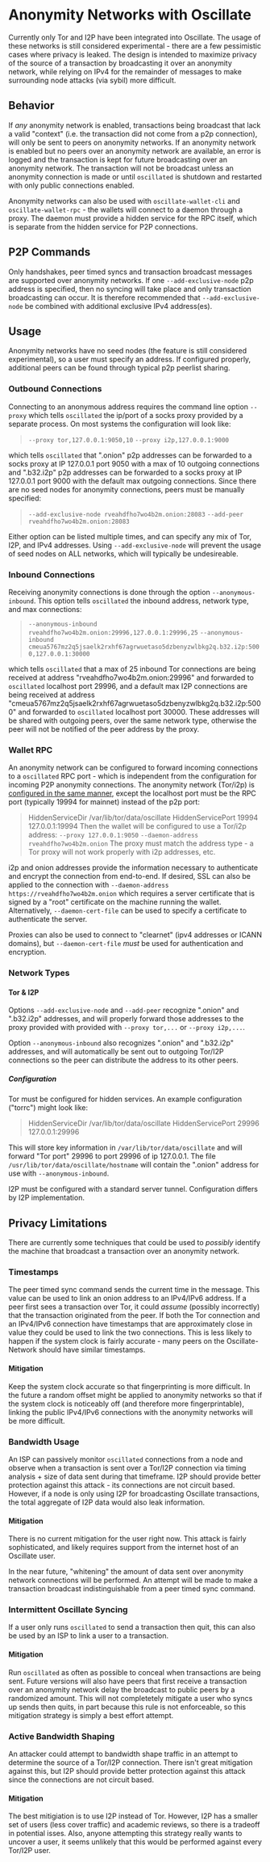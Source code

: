 # Anonymity Networks with Oscillate

Currently only Tor and I2P have been integrated into Oscillate. The usage of
these networks is still considered experimental - there are a few pessimistic
cases where privacy is leaked. The design is intended to maximize privacy of
the source of a transaction by broadcasting it over an anonymity network, while
relying on IPv4 for the remainder of messages to make surrounding node attacks
(via sybil) more difficult.


## Behavior

If _any_ anonymity network is enabled, transactions being broadcast that lack
a valid "context" (i.e. the transaction did not come from a p2p connection),
will only be sent to peers on anonymity networks. If an anonymity network is
enabled but no peers over an anonymity network are available, an error is
logged and the transaction is kept for future broadcasting over an anonymity
network. The transaction will not be broadcast unless an anonymity connection
is made or until `oscillated` is shutdown and restarted with only public
connections enabled.

Anonymity networks can also be used with `oscillate-wallet-cli` and
`oscillate-wallet-rpc` - the wallets will connect to a daemon through a proxy. The
daemon must provide a hidden service for the RPC itself, which is separate from
the hidden service for P2P connections.

## P2P Commands

Only handshakes, peer timed syncs and transaction broadcast messages are
supported over anonymity networks. If one `--add-exclusive-node` p2p address
is specified, then no syncing will take place and only transaction broadcasting
can occur. It is therefore recommended that `--add-exclusive-node` be combined
with additional exclusive IPv4 address(es).


## Usage

Anonymity networks have no seed nodes (the feature is still considered
experimental), so a user must specify an address. If configured properly,
additional peers can be found through typical p2p peerlist sharing.

### Outbound Connections

Connecting to an anonymous address requires the command line option
`--proxy` which tells `oscillated` the ip/port of a socks proxy provided by a
separate process. On most systems the configuration will look like:

> `--proxy tor,127.0.0.1:9050,10`
> `--proxy i2p,127.0.0.1:9000`

which tells `oscillated` that ".onion" p2p addresses can be forwarded to a socks
proxy at IP 127.0.0.1 port 9050 with a max of 10 outgoing connections and
".b32.i2p" p2p addresses can be forwarded to a socks proxy at IP 127.0.0.1 port
9000 with the default max outgoing connections. Since there are no seed nodes
for anonymity connections, peers must be manually specified:

> `--add-exclusive-node rveahdfho7wo4b2m.onion:28083`
> `--add-peer rveahdfho7wo4b2m.onion:28083`

Either option can be listed multiple times, and can specify any mix of Tor,
I2P, and IPv4 addresses. Using `--add-exclusive-node` will prevent the usage of
seed nodes on ALL networks, which will typically be undesireable.

### Inbound Connections

Receiving anonymity connections is done through the option
`--anonymous-inbound`. This option tells `oscillated` the inbound address, network
type, and max connections:

> `--anonymous-inbound rveahdfho7wo4b2m.onion:29996,127.0.0.1:29996,25`
> `--anonymous-inbound cmeua5767mz2q5jsaelk2rxhf67agrwuetaso5dzbenyzwlbkg2q.b32.i2p:5000,127.0.0.1:30000`

which tells `oscillated` that a max of 25 inbound Tor connections are being
received at address "rveahdfho7wo4b2m.onion:29996" and forwarded to `oscillated`
localhost port 29996, and a default max I2P connections are being received at
address "cmeua5767mz2q5jsaelk2rxhf67agrwuetaso5dzbenyzwlbkg2q.b32.i2p:5000" and
forwarded to `oscillated` localhost port 30000.
These addresses will be shared with outgoing peers, over the same network type,
otherwise the peer will not be notified of the peer address by the proxy.

### Wallet RPC

An anonymity network can be configured to forward incoming connections to a
`oscillated` RPC port - which is independent from the configuration for incoming
P2P anonymity connections. The anonymity network (Tor/i2p) is
[configured in the same manner](#configuration), except the localhost port
must be the RPC port (typically 19994 for mainnet) instead of the p2p port:

> HiddenServiceDir /var/lib/tor/data/oscillate
> HiddenServicePort 19994 127.0.0.1:19994
Then the wallet will be configured to use a Tor/i2p address:
> `--proxy 127.0.0.1:9050`
> `--daemon-address rveahdfho7wo4b2m.onion`
The proxy must match the address type - a Tor proxy will not work properly with
i2p addresses, etc.

i2p and onion addresses provide the information necessary to authenticate and
encrypt the connection from end-to-end. If desired, SSL can also be applied to
the connection with `--daemon-address https://rveahdfho7wo4b2m.onion` which
requires a server certificate that is signed by a "root" certificate on the
machine running the wallet. Alternatively, `--daemon-cert-file` can be used to
specify a certificate to authenticate the server.

Proxies can also be used to connect to "clearnet" (ipv4 addresses or ICANN
domains), but `--daemon-cert-file` _must_ be used for authentication and
encryption.

### Network Types

#### Tor & I2P
Options `--add-exclusive-node` and `--add-peer` recognize ".onion" and
".b32.i2p" addresses, and will properly forward those addresses to the proxy provided with
provided with `--proxy tor,...` or `--proxy i2p,...`.

Option `--anonymous-inbound` also recognizes ".onion" and ".b32.i2p" addresses,
and will automatically be sent out to outgoing Tor/I2P connections so the peer can
distribute the address to its other peers.

##### Configuration

Tor must be configured for hidden services. An example configuration ("torrc")
might look like:

> HiddenServiceDir /var/lib/tor/data/oscillate
> HiddenServicePort 29996 127.0.0.1:29996

This will store key information in `/var/lib/tor/data/oscillate` and will forward
"Tor port" 29996 to port 29996 of ip 127.0.0.1. The file
`/usr/lib/tor/data/oscillate/hostname` will contain the ".onion" address for use
with `--anonymous-inbound`.

I2P must be configured with a standard server tunnel. Configuration differs by
I2P implementation.


## Privacy Limitations

There are currently some techniques that could be used to _possibly_ identify
the machine that broadcast a transaction over an anonymity network.

### Timestamps

The peer timed sync command sends the current time in the message. This value
can be used to link an onion address to an IPv4/IPv6 address. If a peer first
sees a transaction over Tor, it could _assume_ (possibly incorrectly) that the
transaction originated from the peer. If both the Tor connection and an
IPv4/IPv6 connection have timestamps that are approximately close in value they
could be used to link the two connections. This is less likely to happen if the
system clock is fairly accurate - many peers on the Oscillate-Network should have
similar timestamps.

#### Mitigation

Keep the system clock accurate so that fingerprinting is more difficult. In
the future a random offset might be applied to anonymity networks so that if
the system clock is noticeably off (and therefore more fingerprintable),
linking the public IPv4/IPv6 connections with the anonymity networks will be
more difficult.

### Bandwidth Usage

An ISP can passively monitor `oscillated` connections from a node and observe when
a transaction is sent over a Tor/I2P connection via timing analysis + size of
data sent during that timeframe. I2P should provide better protection against
this attack - its connections are not circuit based. However, if a node is
only using I2P for broadcasting Oscillate transactions, the total aggregate of
I2P data would also leak information.

#### Mitigation

There is no current mitigation for the user right now. This attack is fairly
sophisticated, and likely requires support from the internet host of an Oscillate
user.

In the near future, "whitening" the amount of data sent over anonymity network
connections will be performed. An attempt will be made to make a transaction
broadcast indistinguishable from a peer timed sync command.

### Intermittent Oscillate Syncing

If a user only runs `oscillated` to send a transaction then quit, this can also
be used by an ISP to link a user to a transaction.

#### Mitigation

Run `oscillated` as often as possible to conceal when transactions are being sent.
Future versions will also have peers that first receive a transaction over an
anonymity network delay the broadcast to public peers by a randomized amount.
This will not completetely mitigate a user who syncs up sends then quits, in
part because this rule is not enforceable, so this mitigation strategy is
simply a best effort attempt.

### Active Bandwidth Shaping

An attacker could attempt to bandwidth shape traffic in an attempt to determine
the source of a Tor/I2P connection. There isn't great mitigation against
this, but I2P should provide better protection against this attack since
the connections are not circuit based.

#### Mitigation

The best mitigiation is to use I2P instead of Tor. However, I2P
has a smaller set of users (less cover traffic) and academic reviews, so there
is a tradeoff in potential isses. Also, anyone attempting this strategy really
wants to uncover a user, it seems unlikely that this would be performed against
every Tor/I2P user.
